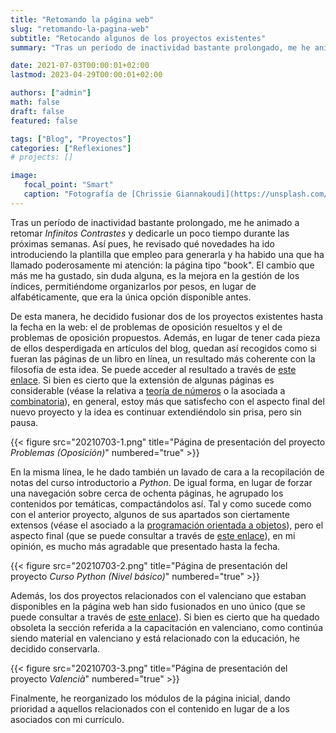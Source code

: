 ```yaml
---
title: "Retomando la página web"
slug: "retomando-la-pagina-web"
subtitle: "Retocando algunos de los proyectos existentes"
summary: "Tras un período de inactividad bastante prolongado, me he animado a retomar Infinitos Contrastes y dedicarle un poco tiempo durante las próximas semanas. Así pues, he revisado qué novedades ha ido introduciendo la plantilla que empleo para generarla y ha habido una que ha llamado poderosamente mi atención: la página tipo book."

date: 2021-07-03T00:00:01+02:00
lastmod: 2023-04-29T00:00:01+02:00

authors: ["admin"]
math: false
draft: false
featured: false

tags: ["Blog", "Proyectos"]
categories: ["Reflexiones"]
# projects: []

image:
   focal_point: "Smart"
   caption: "Fotografía de [Chrissie Giannakoudi](https://unsplash.com/@chrissiey), disponible en [Unsplash](https://unsplash.com/photos/LK1lq30oD1g)."
---
```


Tras un período de inactividad bastante prolongado, me he animado a retomar *Infinitos Contrastes* y dedicarle un poco tiempo durante las próximas semanas. Así pues, he revisado qué novedades ha ido introduciendo la plantilla que empleo para generarla y ha habido una que ha llamado poderosamente mi atención: la página tipo "book". El cambio que más me ha gustado, sin duda alguna, es la mejora en la gestión de los índices, permitiéndome organizarlos por pesos, en lugar de alfabéticamente, que era la única opción disponible antes.

De esta manera, he decidido fusionar dos de los proyectos existentes hasta la fecha en la web: el de problemas de oposición resueltos y el de problemas de oposición propuestos. Además, en lugar de tener cada pieza de ellos desperdigada en artículos del blog, quedan así recogidos como si fueran las páginas de un libro en línea, un resultado más coherente con la filosofía de esta idea. Se puede acceder al resultado a través de [este enlace](/problemas-oposicion/). Si bien es cierto que la extensión de algunas páginas es considerable (véase la relativa a [teoría de números](/problemas-oposicion/teoria-de-numeros/) o la asociada a [combinatoria](/problemas-oposicion/combinatoria/)), en general, estoy más que satisfecho con el aspecto final del nuevo proyecto y la idea es continuar extendiéndolo sin prisa, pero sin pausa.

{{< figure src="20210703-1.png" title="Página de presentación del proyecto *Problemas (Oposición)*" numbered="true" >}}

En la misma línea, le he dado también un lavado de cara a la recopilación de notas del curso introductorio a *Python*. De igual forma, en lugar de forzar una navegación sobre cerca de ochenta páginas, he agrupado los contenidos por temáticas, compactándolos así. Tal y como sucede como con el anterior proyecto, algunos de sus apartados son ciertamente extensos (véase el asociado a la [programación orientada a objetos](/python-basic/poo/)), pero el aspecto final (que se puede consultar a través de [este enlace](/python-basic/)), en mi opinión, es mucho más agradable que presentado hasta la fecha.

{{< figure src="20210703-2.png" title="Página de presentación del proyecto *Curso Python (Nivel básico)*" numbered="true" >}}

Además, los dos proyectos relacionados con el valenciano que estaban disponibles en la página web han sido fusionados en uno único (que se puede consultar a través de [este enlace](/valenciano/)). Si bien es cierto que ha quedado obsoleta la sección referida a la capacitación en valenciano, como continúa siendo material en valenciano y está relacionado con la educación, he decidido conservarla.

{{< figure src="20210703-3.png" title="Página de presentación del proyecto *Valencià*" numbered="true" >}}

Finalmente, he reorganizado los módulos de la página inicial, dando prioridad a aquellos relacionados con el contenido en lugar de a los asociados con mi currículo.